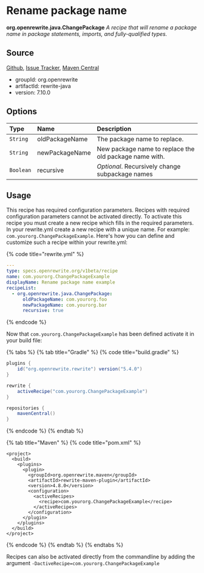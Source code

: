 # Rename package name

 **org.openrewrite.java.ChangePackage** _A recipe that will rename a package name in package statements, imports, and fully-qualified types._

## Source

[Github](https://github.com/openrewrite/rewrite), [Issue Tracker](https://github.com/openrewrite/rewrite/issues), [Maven Central](https://search.maven.org/artifact/org.openrewrite/rewrite-java/7.10.0/jar)

* groupId: org.openrewrite
* artifactId: rewrite-java
* version: 7.10.0

## Options

| Type | Name | Description |
| :--- | :--- | :--- |
| `String` | oldPackageName | The package name to replace. |
| `String` | newPackageName | New package name to replace the old package name with. |
| `Boolean` | recursive | _Optional_. Recursively change subpackage names |

## Usage

This recipe has required configuration parameters. Recipes with required configuration parameters cannot be activated directly. To activate this recipe you must create a new recipe which fills in the required parameters. In your rewrite.yml create a new recipe with a unique name. For example: `com.yourorg.ChangePackageExample`. Here's how you can define and customize such a recipe within your rewrite.yml:

{% code title="rewrite.yml" %}
```yaml
---
type: specs.openrewrite.org/v1beta/recipe
name: com.yourorg.ChangePackageExample
displayName: Rename package name example
recipeList:
  - org.openrewrite.java.ChangePackage:
      oldPackageName: com.yourorg.foo
      newPackageName: com.yourorg.bar
      recursive: true
```
{% endcode %}

Now that `com.yourorg.ChangePackageExample` has been defined activate it in your build file:

{% tabs %}
{% tab title="Gradle" %}
{% code title="build.gradle" %}
```groovy
plugins {
    id("org.openrewrite.rewrite") version("5.4.0")
}

rewrite {
    activeRecipe("com.yourorg.ChangePackageExample")
}

repositories {
    mavenCentral()
}
```
{% endcode %}
{% endtab %}

{% tab title="Maven" %}
{% code title="pom.xml" %}
```markup
<project>
  <build>
    <plugins>
      <plugin>
        <groupId>org.openrewrite.maven</groupId>
        <artifactId>rewrite-maven-plugin</artifactId>
        <version>4.8.0</version>
        <configuration>
          <activeRecipes>
            <recipe>com.yourorg.ChangePackageExample</recipe>
          </activeRecipes>
        </configuration>
      </plugin>
    </plugins>
  </build>
</project>
```
{% endcode %}
{% endtab %}
{% endtabs %}

Recipes can also be activated directly from the commandline by adding the argument `-DactiveRecipe=com.yourorg.ChangePackageExample`

